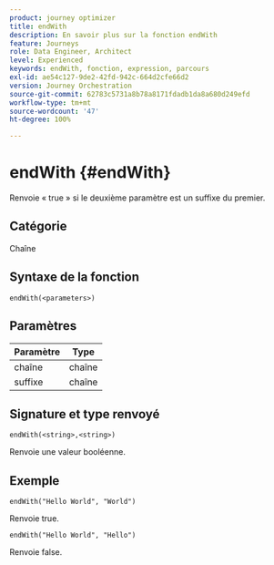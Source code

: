 ```yaml
---
product: journey optimizer
title: endWith
description: En savoir plus sur la fonction endWith
feature: Journeys
role: Data Engineer, Architect
level: Experienced
keywords: endWith, fonction, expression, parcours
exl-id: ae54c127-9de2-42fd-942c-664d2cfe66d2
version: Journey Orchestration
source-git-commit: 62783c5731a8b78a8171fdadb1da8a680d249efd
workflow-type: tm+mt
source-wordcount: '47'
ht-degree: 100%

---
```


# endWith {#endWith}

Renvoie « true » si le deuxième paramètre est un suffixe du premier.

## Catégorie

Chaîne

## Syntaxe de la fonction

`endWith(<parameters>)`

## Paramètres

| Paramètre | Type |
|-----------|------------------|
| chaîne | chaîne |
| suffixe | chaîne |

## Signature et type renvoyé

`endWith(<string>,<string>)`

Renvoie une valeur booléenne.

## Exemple

`endWith("Hello World", "World")`

Renvoie true.

`endWith("Hello World", "Hello")`

Renvoie false.
